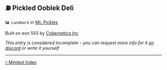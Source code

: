 ## ⛽️ Pickled Ooblek Deli

`🖼️ Landmark` in [Mt. Pickles](<https://zeithalt.github.io/r/mt_pickles.html>)

Built on eon 555 by [Cybernetics Inc](<https://zeithalt.github.io/r/cybernetics_inc.html>)

_This entry is considered incomplete - you can request more info for it [on discord](<https://discord.com/channels/562910943848169472/1173922660489633802>) or write it yourself_

-----
[`📑` Mimbot Index](<https://zeithalt.github.io/r/#ae70>)
<!---
keywords:  ci, dev null marsh
aliases: 
-->